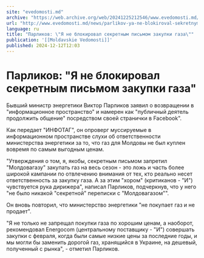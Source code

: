 ```yaml
---
site: "evedomosti.md"
archive: "https://web.archive.org/web/20241225212546/www.evedomosti.md/news/parlikov-ya-ne-blokiroval-sekretnym-pismom-zakupki-gaza"
url: "http://www.evedomosti.md/news/parlikov-ya-ne-blokiroval-sekretnym-pismom-zakupki-gaza"
language: ru
title: "Парликов: \"Я не блокировал секретным письмом закупки газа\""
publication: '[[Moldavskie Vedomosti]]'
published: 2024-12-12T12:03
---
```


# Парликов: "Я не блокировал секретным письмом закупки газа"

Бывший министр энергетики Виктор Парликов заявил о возвращении в "информационное пространство" и намерен как "публичный деятель продолжить общение" посредством своей странички в Facebook".

Как передает "ИНФОТАГ", он опроверг муссируемые в информационном пространстве слухи об ответственности министерства энергетики за то, что газ для Молдовы не был куплен вовремя по самым выгодным ценам.

"Утверждения о том, я, якобы, секретным письмом запретил "Молдовагазу" закупать газ на весь сезон - это ложь и часть более широкой кампании по отвлечению внимания от тех, кто реально несет ответственность за закупку газа. А за этим "хором" (критиканов - "И") чувствуется рука дирижера", написал Парликов, подчеркнув, что у него "не было никакой "секретной" переписки с "Молдовагазом"".

Он вновь повторил, что министерство энергетики "не покупает газ и не продает".

"Я не только не запрещал покупки газа по хорошим ценам, а наоборот, рекомендовал Energocom (центральному поставщику - "И") совершать закупки с февраля, когда были самые низкие цены за последние годы, и мы могли бы заменить дорогой газ, хранящийся в Украине, на дешевый, полученный с рынка", - отметил Парликов.